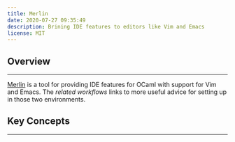 ```yaml
---
title: Merlin
date: 2020-07-27 09:35:49
description: Brining IDE features to editors like Vim and Emacs
license: MIT
---
```


## Overview

---

[Merlin](https://github.com/ocaml/merlin) is a tool for providing IDE features for OCaml with support for Vim and Emacs. The *related workflows* links to more useful advice for setting up in those two environments. 

## Key Concepts

---